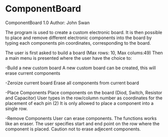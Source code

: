 # ComponentBoard
ComponentBoard 1.0
Author: John Swan

The program is used to create a custom electronic board. It is then possible to place and remove different 
electronic components into the board by typing each components pin coordinates, corresponding to the board.

The user is first asked to build a board (Max rows: 10, Max colums:49)
Then a main menu is presented where the user have the choice to:

-Build a new custom board
	A new custom board can be created, this will erase current components

-Zeroize current board
	Erase all components from current board

-Place Components
	Place components on the board (Diod, Switch, Resistor and Capacitor) 
	User types in the row/column number as coordinates for the placement of each pin (2)
	It is only allowed to place a component into a single row.

-Remove Components
	User can erase components. The functions works like an eraser. 
	The user specifies start and end point on the row where the component is placed. 
	Caution not to erase adjecent components.

	

	
